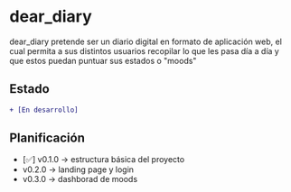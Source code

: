 # dear_diary
dear_diary pretende ser un diario digital en formato de aplicación web, el cual permita a sus distintos usuarios
recopilar lo que les pasa día a día y que estos puedan puntuar sus estados o "moods"

## Estado
```diff
+ [En desarrollo]
```

## Planificación
- [:white_check_mark:] v0.1.0 -> estructura básica del proyecto
- v0.2.0 -> landing page y login
- v0.3.0 -> dashborad de moods